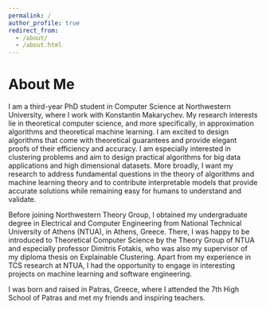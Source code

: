 ```yaml
---
permalink: /
author_profile: true
redirect_from: 
  - /about/
  - /about.html
---
```


About Me
======
I am a third-year PhD student in Computer Science at Northwestern University, where I work with Konstantin Makarychev. My research interests lie in theoretical computer science, and more specifically, in approximation algorithms and theoretical machine learning. I am excited to design algorithms that come with theoretical guarantees and provide elegant proofs of their efficiency and accuracy. I am especially interested in clustering problems and aim to design practical algorithms for big data applications and high dimensional datasets. More broadly, I want my research to address fundamental questions in the theory of algorithms and machine learning theory and to contribute interpretable models that provide accurate solutions while remaining easy for humans to understand and validate.

Before joining Northwestern Theory Group, I obtained my undergraduate degree in Electrical and Computer Engineering from National Technical University of Athens (NTUA), in Athens, Greece. There, I was happy to be introduced to Theoretical Computer Science by the Theory Group of NTUA and especially professor Dimitris Fotakis, who was also my supervisor of my diploma thesis on Explainable Clustering. Apart from my experience in TCS research at NTUA, I had the opportunity to engage in interesting projects on machine learning and software engineering.

I was born and raised in Patras, Greece, where I attended the 7th High School of Patras and met my friends and inspiring teachers. 

